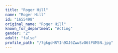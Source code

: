 ```yaml
---
title: "Roger Hill"
name: "Roger Hill"
id: "1655498"
original_name: "Roger Hill"
known_for_department: "Acting"
gender: "2"
adult: "false"
profile_path: "/7gkgoHRYIn9XJ6ZwwSvO6tPUM5N.jpg"
---
```

